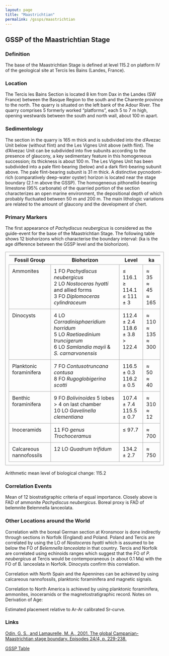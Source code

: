 ```yaml
---
layout: page
title: "Maastrichtian"
permalink: /gssps/maastrichtian
---
```

<style>
    table,
    table td {
        vertical-align: top;
        border-collapse: collapse;
        border: solid 1px darkgrey;
        padding:10px;
    }
</style>

## GSSP of the Maastrichtian Stage

### Definition
The base of the Maastrichtian Stage is defined at level 115.2 on platform IV of the geological site at Tercis les Bains (Landes, France).

### Location
The Tercis les Bains Section is located 8 km from Dax in the Landes (SW France) between the Basque Region to the south and the Charente province to the north. The quarry is situated on the left bank of the Adour River. The quarry comprises 5 formerly worked “platforms”, each 5 to 7 m high, opening westwards between the south and north wall, about 100 m apart.

### Sedimentology
The section in the quarry is 165 m thick and is subdivided into the d’Avezac Unit below (without flint) and the Les Vignes Unit above (with flint). The d’Alvezac Unit can be subdivided into five subunits according to the presence of glaucony, a key sedimentary feature in this homogeneous succession; its thickness is about 100 m. The Les Vignes Unit has been subdivided into a pale flint-bearing (below) and a dark flint-bearing subunit above. The pale flint-bearing subunit is 31 m thick. A distinctive pycnodont-rich (comparatively deep-water oyster) horizon is located near the stage boundary (2.1 m above the GSSP). The homogeneous pithonellid-bearing limestone (95% carbonate) of the quarried portion of the section characterizes an open marine environment, the depositional depth of which probably fluctuated between 50 m and 200 m. The main lithologic variations are related to the amount of glaucony and the development of chert.

### Primary Markers
The first appearance of _Pachydiscus neubergicus_ is considered as the guide-event for the base of the Maastrichtian Stage. The following table shows 12 biohorizons which characterise the boundary interval: (ka is the age difference between the GSSP level and the biohorizon).

**Fossil Group** | **Biohorizon** | **Level** | **ka**
--- | --- | --- | ---
Ammonites | 1 FO _Pachydiscus neubergicus_<br />2 LO _Nostoceras hyatti_ and allied forms<br />3 FO _Diplomoceras cylindraceum_ | ≤ 116.1<br />≥ 114.1<br />≤ 111 ± 3 | ≈ 35<br />≈ 45<br />≈ 165
Dinocysts | 4 LO _Corradinisphaeridium horridum_<br />5 LO _Raetiaedinium truncigerum_<br />6 LO _Samlandia mayii_ & _S. carnarvonensis_ | 112.4 ± 2.4<br />118.6 ± 3.8<br />> 122.4 | ≈ 110<br />≈ 135<br />≈ 300
Planktonic foraminifera | 7 FO _Contusotruncana contusa_<br />8 FO _Rugoglobigerina scotti_ | 116.5 ± 0.3<br />116.2 ± 0.5 | ≈ 50<br />≈ 40
Benthic foraminifera | 9 FO _Bolivinoides_ 5 lobes > 4 on last chamber<br />10 LO _Gavelinella clementiana_ | 107.4 ± 7.4<br />115.5 ± 0.7 | ≈ 310<br />≈ 12
Inoceramids | 11 FO _genus Trochoceramus_ | ≤ 97.7 | ≈ 700
Calcareous nannofossils | 12 LO _Quadrum trifidum_ | 134.2 ± 2.7 | ≈ 750




Arithmetic mean level of biological change: 115.2

### Correlation Events

Mean of 12 biostratigraphic criteria of equal importance. Closely above is FAD of ammonite _Pachydiscus neubergicus_. Boreal proxy is FAD of belemnite Belemnella lanceolata.

### Other Locations around the World

Correlation with the boreal German section at Kronsmoor is done indirectly through sections in Norfolk (England) and Poland. Poland and Tercis are correlated by using the LO of _Nostoceras hyatti_ which is assumed to be below the FO of _Belemnella lanceolata_ in that country. Tercis and Norfolk are correlated using echinoids ranges which suggest that the FO of _P. neubergicus_ at Tercis would be contemporaneous (± about 0.1 Ma) with the FO of B. lanceolata in Norfolk. Dinocysts confirm this correlation.

Correlation with North Spain and the Apennines can be achieved by using calcareous nannofossils, planktonic foraminifera and magnetic signals.

Correlation to North America is achieved by using planktonic foraminifera, ammonites, inoceramids or the magnetostratigraphic record.
Notes on Derivation of Age:

Estimated placement relative to Ar-Ar calibrated Sr-curve.

### Links

[Odin, G. S., and Lamaurelle, M. A., 2001. The global Campanian-Maastrichtian stage boundary. Episodes 24/4, p. 229-238.](https://stratigraphy.org/gssps/files/maastrichtian.pdf)

[GSSP Table](https://stratigraphy.org/gssps/)